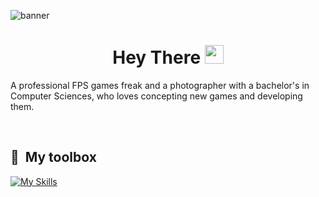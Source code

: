 ![banner](https://github.com/Abdullahh-ansari/Abdullahh-ansari/assets/143528324/d889c468-13ce-4f9a-b604-ca39b1e1f0df)

<div id="header" align="center" style="">
  <div id="badges">
<!--     <a href="https://www.linkedin.com/in/ahmedwaleed26/">
     <img src="https://img.shields.io/badge/LINKEDIN-GO_TO?style=for-the-badge&logo=LinkedIn&color=blue" alt="LinkedIn Badge">
    </a> -->
<!--     <a href="https://megatron8.artstation.com/">
     <img src="https://img.shields.io/badge/ART_STATION-GO_TO?style=for-the-badge&logo=ArtStation&color=%23000066" alt="ArtStation Badge">
    </a> -->
  </div>
  
  <h1>
    Hey There
    <img src="https://media.giphy.com/media/hvRJCLFzcasrR4ia7z/giphy.gif" width="30px"/>
  </h1>
</div>

A professional FPS games freak and a photographer with a bachelor's in Computer Sciences, who loves concepting new games and developing them. 

&nbsp;

## 🧰 &nbsp;My toolbox

[![My Skills](https://skillicons.dev/icons?i=unreal,unity,blender,cpp,cs,git,pr,visualstudio,&theme=dark)](https://skillicons.dev)
